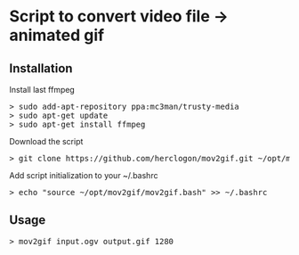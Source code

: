 # Script to convert video file -> animated gif

## Installation 

Install last ffmpeg
<pre>
> sudo add-apt-repository ppa:mc3man/trusty-media
> sudo apt-get update
> sudo apt-get install ffmpeg
</pre>

Download the script
<pre>
> git clone https://github.com/herclogon/mov2gif.git ~/opt/mov2gif
</pre>

Add script initialization to your ~/.bashrc
<pre>
> echo "source ~/opt/mov2gif/mov2gif.bash" >> ~/.bashrc
</pre>

## Usage

<pre>
> mov2gif input.ogv output.gif 1280
</pre>
